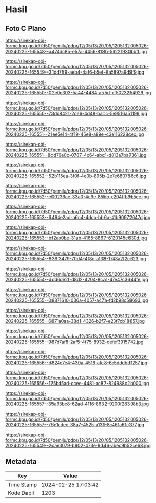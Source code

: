 # Hasil

## Foto C Plano

https://sirekap-obj-formc.kpu.go.id/7d50/pemilu/pdpr/12/05/13/20/05/1205132005026-20240225-165548--a474dc85-e57a-4456-813b-56221930bbff.jpg

https://sirekap-obj-formc.kpu.go.id/7d50/pemilu/pdpr/12/05/13/20/05/1205132005026-20240225-165549--31dd7ff9-aeb4-4af6-b5ef-8a5897a9d9f9.jpg

https://sirekap-obj-formc.kpu.go.id/7d50/pemilu/pdpr/12/05/13/20/05/1205132005026-20240225-165550--02e0c303-5a44-4484-a55d-cf5023254929.jpg

https://sirekap-obj-formc.kpu.go.id/7d50/pemilu/pdpr/12/05/13/20/05/1205132005026-20240225-165550--73dd8421-2ce6-4d48-bacc-5e9516a51199.jpg

https://sirekap-obj-formc.kpu.go.id/7d50/pemilu/pdpr/12/05/13/20/05/1205132005026-20240225-165551--21ee5e14-4f19-45e8-a89e-c3e116228cec.jpg

https://sirekap-obj-formc.kpu.go.id/7d50/pemilu/pdpr/12/05/13/20/05/1205132005026-20240225-165551--8dd76e0c-0787-4c64-abc1-d813a7ba7361.jpg

https://sirekap-obj-formc.kpu.go.id/7d50/pemilu/pdpr/12/05/13/20/05/1205132005026-20240225-165552--52b115ea-3f0f-4e0b-895b-2e7e680786c6.jpg

https://sirekap-obj-formc.kpu.go.id/7d50/pemilu/pdpr/12/05/13/20/05/1205132005026-20240225-165552--e00236ae-33a0-4c9e-85bb-c204ffb9b5ee.jpg

https://sirekap-obj-formc.kpu.go.id/7d50/pemilu/pdpr/12/05/13/20/05/1205132005026-20240225-165553--6494e2ad-a6c4-4dcb-bb6a-41b90972647d.jpg

https://sirekap-obj-formc.kpu.go.id/7d50/pemilu/pdpr/12/05/13/20/05/1205132005026-20240225-165553--bf2ab0be-31ab-4165-8867-6120145e630d.jpg

https://sirekap-obj-formc.kpu.go.id/7d50/pemilu/pdpr/12/05/13/20/05/1205132005026-20240225-165554--839f3479-70d4-4f8c-a138-1743a2f2c623.jpg

https://sirekap-obj-formc.kpu.go.id/7d50/pemilu/pdpr/12/05/13/20/05/1205132005026-20240225-165554--ddd6de2f-d8d2-4204-8ca1-47e47c3644fe.jpg

https://sirekap-obj-formc.kpu.go.id/7d50/pemilu/pdpr/12/05/13/20/05/1205132005026-20240225-165555--08871610-036a-4057-a47a-fd2b98c58693.jpg

https://sirekap-obj-formc.kpu.go.id/7d50/pemilu/pdpr/12/05/13/20/05/1205132005026-20240225-165555--6871a0aa-38d1-4326-b2f7-e23f7cb18857.jpg

https://sirekap-obj-formc.kpu.go.id/7d50/pemilu/pdpr/12/05/13/20/05/1205132005026-20240225-165555--987d7af8-2af5-4f75-8932-defef3915742.jpg

https://sirekap-obj-formc.kpu.go.id/7d50/pemilu/pdpr/12/05/13/20/05/1205132005026-20240225-165556--d824c7e4-430a-4516-afc8-6c5dddbd1257.jpg

https://sirekap-obj-formc.kpu.go.id/7d50/pemilu/pdpr/12/05/13/20/05/1205132005026-20240225-165556--175bd5ad-ccee-4481-ac87-824988c2b000.jpg

https://sirekap-obj-formc.kpu.go.id/7d50/pemilu/pdpr/12/05/13/20/05/1205132005026-20240225-165557--35a93bc8-62ad-4116-8632-9200f28398b3.jpg

https://sirekap-obj-formc.kpu.go.id/7d50/pemilu/pdpr/12/05/13/20/05/1205132005026-20240225-165557--76e1cdec-38a7-4525-a131-8c461a61c377.jpg

https://sirekap-obj-formc.kpu.go.id/7d50/pemilu/pdpr/12/05/13/20/05/1205132005026-20240225-165549--2cae3079-b902-473e-9d46-abec9b52ce68.jpg


## Metadata

| Key        | Value               |
| ---------- | ------------------- |
| Time Stamp | 2024-02-25 17:03:42 |
| Kode Dapil | 1203                |



